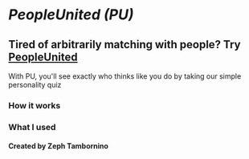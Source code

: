 # *PeopleUnited (PU)* #
Tired of arbitrarily matching with people? Try [PeopleUnited](https://peopleunited.herokuapp.com/) 
-----------------------------------------------------
With PU, you'll see exactly who thinks like you do by taking our simple personality quiz
### How it works

### What I used

#### Created by Zeph Tambornino

